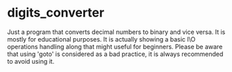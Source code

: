 # digits_converter
Just a program that converts decimal numbers to binary and vice versa. It is mostly for educational purposes.
It is actually showing a basic I\O operations handling along that might useful for beginners.
Please be aware that using 'goto' is considered as a bad practice, it is always recommended to avoid using it.
